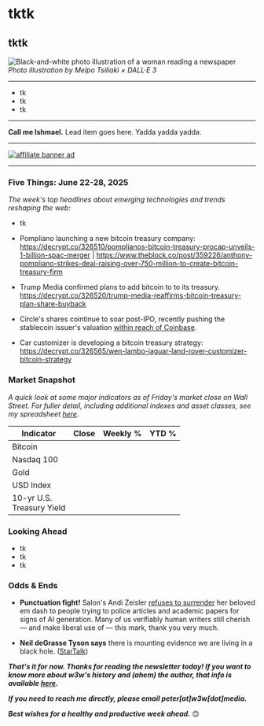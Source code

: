 # tktk
## tktk

![Black-and-white photo illustration of a woman reading a newspaper](https://w3w.news/img/newsreader-illo-melpo-tsiliaki-DALLE3-1920.jpg)
*Photo illustration by Melpo Tsiliaki × DALL·E 3*

<hr>

<!--

Boilerplate with AI credits, disclaimers, etc goes here. Pickup from last week.

-->

- tk
- tk
- tk

<hr>

**Call me Ishmael.** Lead item goes here. Yadda yadda yadda.

 <hr>

 [![affiliate banner ad](https://w3w.news/img/affiliate-kz-letter.png)](
 https://dribbble.com/roobinium)

 <hr>

### Five Things: June 22-28, 2025

*The week's top headlines about emerging technologies and trends reshaping the web:*

- tk

- Pompliano launching a new bitcoin treasury company: https://decrypt.co/326510/pomplianos-bitcoin-treasury-procap-unveils-1-billion-spac-merger | https://www.theblock.co/post/359226/anthony-pompliano-strikes-deal-raising-over-750-million-to-create-bitcoin-treasury-firm

- Trump Media confirmed plans to add bitcoin to to its treasury. https://decrypt.co/326520/trump-media-reaffirms-bitcoin-treasury-plan-share-buyback

- Circle's shares cointinue to soar post-IPO, recently pushing the stablecoin issuer's valuation [within reach of Coinbase](https://www.coindesk.com/markets/2025/06/23/circle-hits-new-record-with-market-cap-nearing-that-of-coinbase).

- Car customizer is developing a bitcoin treasury strategy: https://decrypt.co/326565/wen-lambo-jaguar-land-rover-customizer-bitcoin-strategy

### Market Snapshot

*A quick look at some major indicators as of Friday's market close on Wall Street. For fuller detail, including additional indexes and asset classes, see my spreadsheet [here](https://docs.google.com/spreadsheets/d/11XuSerOv1DG7vFWAkwoXehOe4G4xDMm6LSNL7SAL4vA/edit?usp=sharing).*

<table>

  <thead>
    <tr>
      <th>Indicator</th>
      <th>Close</th>
      <th>Weekly %</th>
      <th>YTD %</th>
    </tr>
  </thead>

  <tbody>
   <tr>
     <td>Bitcoin</td>
     <td></td>
     <td></td>
     <td></td>
   </tr>

   <tr>
     <td>Nasdaq 100</td>
     <td></td>
     <td></td>
     <td></td>
   </tr>

   <tr>
     <td>Gold</td>
     <td></td>
     <td></td>
     <td></td>
   </tr>

   <tr>
     <td>USD Index</td>
     <td></td>
     <td></td>
     <td></td>
   </tr>

   <tr>
     <td>10-yr U.S.<br> Treasury Yield</td>
     <td></td>
     <td></td>
     <td></td>
   </tr>

</tbody>
</table>

### Looking Ahead

- tk
- tk
- tk

### Odds & Ends

- **Punctuation fight!** Salon's Andi Zeisler [refuses to surrender](https://www.salon.com/2025/06/11/ai-cant-have-my-em-dash/) her beloved em dash to people trying to police articles and academic papers for signs of AI generation. Many of us verifiably human writers still cherish — and make liberal use of — this mark, thank you very much.

- **Neil deGrasse Tyson says** there is mounting evidence we are living in a black hole. ([StarTalk](https://www.youtube.com/watch?v=vKeCr-MAyH4))

_**That's it for now. Thanks for reading the newsletter today! If you want to know more about w3w's history and (ahem) the author, that info is available [here](https://w3wnews.substack.com/about).**_

_**If you need to reach me directly, please email peter[at]w3w[dot]media.**_

_**Best wishes for a healthy and productive week ahead.**_ 😊
